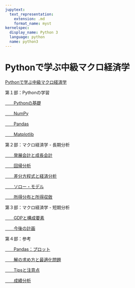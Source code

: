 ```yaml
---
jupytext:
  text_representation:
    extension: .md
    format_name: myst
kernelspec:
  display_name: Python 3
  language: python
  name: python3
---
```


# Pythonで学ぶ中級マクロ経済学

[Pythonで学ぶ中級マクロ経済学](https://py4macro.github.io/)

第１部：Pythonの学習

[　　Pythonの基礎](https://py4macro.github.io/1_Python_Basics.html)

[　　NumPy](https://py4macro.github.io/2_NumPy.html)

[　　Pandas](https://py4macro.github.io/3_Pandas.html)

[　　Matplotlib](https://py4macro.github.io/4_Matplotlib.html)

第２部：マクロ経済学 - 長期分析

[　　発展会計と成長会計](https://py4macro.github.io/5_Income_Differences.html)

[　　回帰分析](https://py4macro.github.io/6_Regression.html)

[　　差分方程式と経済分析](https://py4macro.github.io/7_DifferenceEq.html)

[　　ソロー・モデル](https://py4macro.github.io/8_Solow.html)

[　　所得分布と所得収斂](https://py4macro.github.io/9_Convergence.html)

第３部：マクロ経済学 - 短期分析

[　　GDPと構成要素](https://py4macro.github.io/10_Data_Fluctuation.html)

[　　今後の計画](https://py4macro.github.io/Plan.html)

第４部：参考

[　　Pandas：プロット](https://py4macro.github.io/Pandas_plot.html)

[　　解の求め方と最適化問題](https://py4macro.github.io/ScipyOptimize.html)

[　　Tipsと注意点](https://py4macro.github.io/things_to_note.html)

[　　成績分析](https://py4macro.github.io/Grade.html)
